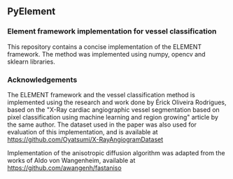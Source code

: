 ## PyElement


### Element framework implementation for vessel classification
This repository contains a concise implementation of the ELEMENT framework.
The method was implemented using numpy, opencv and sklearn libraries.

### Acknowledgements
The ELEMENT framework and the vessel classification method is implemented using
the research and work done by Érick Oliveira Rodrigues, based on the 
"X-Ray cardiac angiographic vessel segmentation based on pixel classification using machine learning and region growing" article
by the same author.
The dataset used in the paper was also used for evaluation of this implementation, and is available at https://github.com/Oyatsumi/X-RayAngiogramDataset

Implementation of the anisotropic diffusion algorithm was adapted from the works of Aldo von Wangenheim, available at https://github.com/awangenh/fastaniso

